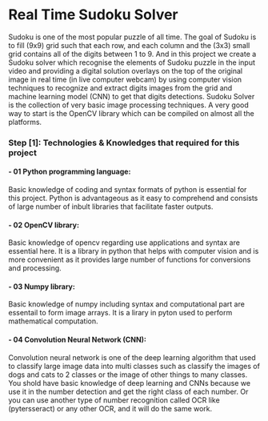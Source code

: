 # Real Time Sudoku Solver
Sudoku is one of the most popular puzzle of all time. The goal of Sudoku is to fill (9x9) grid such that each row, and each column and the (3x3) small grid contains all of the digits between 1 to 9. And in this project we create a Sudoku solver which recognise the elements of Sudoku puzzle in the input video and providing a digital solution overlays on the top of the original image in real time (in live computer webcam) by using computer vision techniques to recognize and extract digits images from the grid and machine learning model (CNN) to get that digits detections. Sudoku Solver is the collection of very basic image processing techniques. A very good way to start is the OpenCV library which can be compiled on almost all the platforms.

### Step [1]: Technologies & Knowledges that required for this project
#### - 01 Python programming language:
Basic knowledge of coding and syntax formats of python is essential for this project. Python is advantageous as it easy to comprehend and consists of large number of inbult libraries that facilitate faster outputs.

#### - 02 OpenCV library:
Basic knowledge of opencv regarding use applications and syntax are essential here. It is a library in python that helps with computer vision and is more convenient as it provides large number of functions for conversions and processing.

#### - 03 Numpy library:
Basic knowledge of numpy including syntax and computational part are essentail to form image arrays. It is a lirary in pyton used to perform mathematical computation.

#### - 04 Convolution Neural Network (CNN):
Convolution neural network is one of the deep learning algorithm that used to classify large image data into multi classes such as classify the images of dogs and cats to 2 classes or the image of other things to many classes. You shold have basic knowledge of deep learning and CNNs because we use it in the number detection and get the right class of each number. Or you can use another type of number recognition called OCR like (pytersseract) or any other OCR, and it will do the same work.

